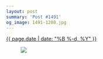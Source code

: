 ```yaml
---
layout: post
summary: 'Post #1491'
og_image: 1491-1280.jpg
---
```


<div class="post">
 <time>
  <a href="/1491">
   {{ page.date | date: "%B %-d, %Y" }}
  </a>
 </time>
 <a href="/1491">
  <figure data-taken="9/21/2021">
   <img sizes="(min-width: 700px) 50vw, calc(100vw - 2rem)" src="{{ site.assets_url }}/1491-640.jpg" srcset="{{ site.assets_url }}/1491-320.jpg 320w, {{ site.assets_url }}/1491-640.jpg 640w, {{ site.assets_url }}/1491-960.jpg 960w, {{ site.assets_url }}/1491-1280.jpg 1280w"/>
  </figure>
 </a>
</div>
